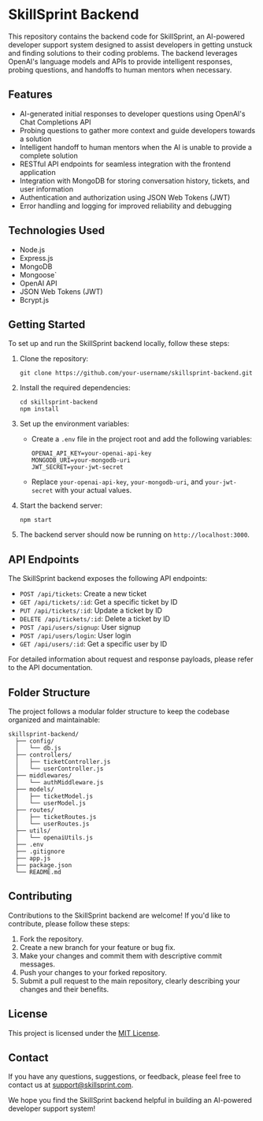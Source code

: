 # SkillSprint Backend

This repository contains the backend code for SkillSprint, an AI-powered developer support system designed to assist developers in getting unstuck and finding solutions to their coding problems. The backend leverages OpenAI's language models and APIs to provide intelligent responses, probing questions, and handoffs to human mentors when necessary.

## Features

- AI-generated initial responses to developer questions using OpenAI's Chat Completions API
- Probing questions to gather more context and guide developers towards a solution
- Intelligent handoff to human mentors when the AI is unable to provide a complete solution
- RESTful API endpoints for seamless integration with the frontend application
- Integration with MongoDB for storing conversation history, tickets, and user information
- Authentication and authorization using JSON Web Tokens (JWT)
- Error handling and logging for improved reliability and debugging

## Technologies Used

- Node.js
- Express.js
- MongoDB
- Mongoose`
- OpenAI API
- JSON Web Tokens (JWT)
- Bcrypt.js

## Getting Started

To set up and run the SkillSprint backend locally, follow these steps:

1. Clone the repository:
   ```
   git clone https://github.com/your-username/skillsprint-backend.git
   ```

2. Install the required dependencies:
   ```
   cd skillsprint-backend
   npm install
   ```

3. Set up the environment variables:
   - Create a `.env` file in the project root and add the following variables:
     ```
     OPENAI_API_KEY=your-openai-api-key
     MONGODB_URI=your-mongodb-uri
     JWT_SECRET=your-jwt-secret
     ```
   - Replace `your-openai-api-key`, `your-mongodb-uri`, and `your-jwt-secret` with your actual values.

4. Start the backend server:
   ```
   npm start
   ```

5. The backend server should now be running on `http://localhost:3000`.

## API Endpoints

The SkillSprint backend exposes the following API endpoints:

- `POST /api/tickets`: Create a new ticket
- `GET /api/tickets/:id`: Get a specific ticket by ID
- `PUT /api/tickets/:id`: Update a ticket by ID
- `DELETE /api/tickets/:id`: Delete a ticket by ID
- `POST /api/users/signup`: User signup
- `POST /api/users/login`: User login
- `GET /api/users/:id`: Get a specific user by ID

For detailed information about request and response payloads, please refer to the API documentation.

## Folder Structure

The project follows a modular folder structure to keep the codebase organized and maintainable:

```
skillsprint-backend/
  ├── config/
  │   └── db.js
  ├── controllers/
  │   ├── ticketController.js
  │   └── userController.js
  ├── middlewares/
  │   └── authMiddleware.js
  ├── models/
  │   ├── ticketModel.js
  │   └── userModel.js
  ├── routes/
  │   ├── ticketRoutes.js
  │   └── userRoutes.js
  ├── utils/
  │   └── openaiUtils.js
  ├── .env
  ├── .gitignore
  ├── app.js
  ├── package.json
  └── README.md
```

## Contributing

Contributions to the SkillSprint backend are welcome! If you'd like to contribute, please follow these steps:

1. Fork the repository.
2. Create a new branch for your feature or bug fix.
3. Make your changes and commit them with descriptive commit messages.
4. Push your changes to your forked repository.
5. Submit a pull request to the main repository, clearly describing your changes and their benefits.

## License

This project is licensed under the [MIT License](LICENSE).

## Contact

If you have any questions, suggestions, or feedback, please feel free to contact us at [support@skillsprint.com](mailto:support@skillsprint.com).

We hope you find the SkillSprint backend helpful in building an AI-powered developer support system!